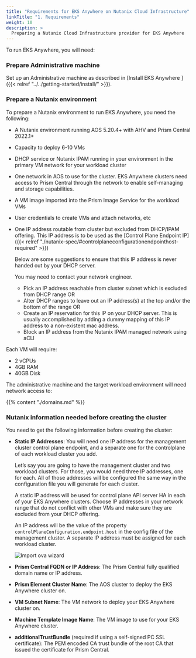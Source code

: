 ```yaml
---
title: "Requirements for EKS Anywhere on Nutanix Cloud Infrastructure"
linkTitle: "1. Requirements"
weight: 10
description: >
  Preparing a Nutanix Cloud Infrastructure provider for EKS Anywhere
---
```


To run EKS Anywhere, you will need:

### Prepare Administrative machine
Set up an Administrative machine as described in [Install EKS Anywhere ]({{< relref "../../getting-started/install/" >}}).

### Prepare a Nutanix environment
To prepare a Nutanix environment to run EKS Anywhere, you need the following:
* A Nutanix environment running AOS 5.20.4+ with AHV and Prism Central 2022.1+
* Capacity to deploy 6-10 VMs
* DHCP service or Nutanix IPAM running in your environment in the primary VM network for your workload cluster
* One network in AOS to use for the cluster. EKS Anywhere clusters need access to Prism Central through the network to enable self-managing and storage capabilities.
* A VM image imported into the Prism Image Service for the workload VMs
* User credentials to create VMs and attach networks, etc
* One IP address routable from cluster but excluded from DHCP/IPAM offering. 
  This IP address is to be used as the [Control Plane Endpoint IP]({{< relref "./nutanix-spec/#controlplaneconfigurationendpointhost-required" >}})

  Below are some suggestions to ensure that this IP address is never handed out by your DHCP server. 
 
  You may need to contact your network engineer.
      
   *  Pick an IP address reachable from cluster subnet which is excluded from DHCP range OR
   *  Alter DHCP ranges to leave out an IP address(s) at the top and/or the bottom of the range OR
   *  Create an IP reservation for this IP on your DHCP server. This is usually accomplished by adding 
a dummy mapping of this IP address to a non-existent mac address.
   *  Block an IP address from the Nutanix IPAM managed network using aCLI


Each VM will require:

* 2 vCPUs
* 4GB RAM
* 40GB Disk

The administrative machine and the target workload environment will need network access to:

{{% content "./domains.md" %}}


### Nutanix information needed before creating the cluster
You need to get the following information before creating the cluster:

* **Static IP Addresses**: 
You will need one IP address for the management cluster control plane endpoint, and a separate one for the controlplane of each workload cluster you add. 

  Let’s say you are going to have the management cluster and two workload clusters.
For those, you would need three IP addresses, one for each.
All of those addresses will be configured the same way in the configuration file you will generate for each cluster.

  A static IP address will be used for control plane API server HA in each of your EKS Anywhere clusters.
Choose IP addresses in your network range that do not conflict with other VMs and make sure they are excluded from your DHCP offering.

  An IP address will be the value of the property `controlPlaneConfiguration.endpoint.host` in the config file of the management cluster.
A separate IP address must be assigned for each workload cluster.

  ![Import ova wizard](/images/ip.png) 

* **Prism Central FQDN or IP Address**: The Prism Central fully qualified domain name or IP address.

* **Prism Element Cluster Name**: The AOS cluster to deploy the EKS Anywhere cluster on.

* **VM Subnet Name**: The VM network to deploy your EKS Anywhere cluster on.

* **Machine Template Image Name**: The VM image to use for your EKS Anywhere cluster.

* **additionalTrustBundle** (required if using a self-signed PC SSL certificate): The PEM encoded CA trust bundle of the root CA that issued the certificate for Prism Central.




